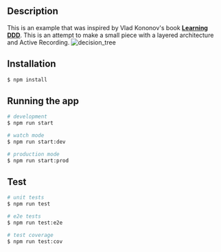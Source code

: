 ## Description
This is an example that was inspired by Vlad Kononov's book **[Learning DDD](https://learning.oreilly.com/library/view/learning-domain-driven-design/9781098100124/)**. This is an attempt to make a small piece with a layered architecture and Active Recording.
![decision_tree](https://user-images.githubusercontent.com/44276887/234344566-9febf11d-347f-4fe0-98be-6e6cd878e596.png)

## Installation

```bash
$ npm install
```

## Running the app

```bash
# development
$ npm run start

# watch mode
$ npm run start:dev

# production mode
$ npm run start:prod
```

## Test

```bash
# unit tests
$ npm run test

# e2e tests
$ npm run test:e2e

# test coverage
$ npm run test:cov
```
